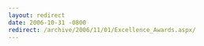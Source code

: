 ```yaml
---
layout: redirect
date: 2006-10-31 -0800
redirect: /archive/2006/11/01/Excellence_Awards.aspx/
---
```

